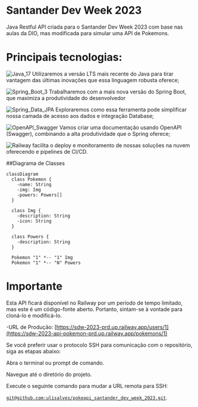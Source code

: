 # Santander Dev Week 2023

Java Restful API criada para o Santander Dev Week 2023 com base nas aulas da DIO, mas modificada para simular uma API de Pokemons.

# Principais tecnologias:

![Java_17](https://img.shields.io/badge/Java_17-green) Utilizaremos a versão LTS mais recente do Java para tirar vantagem das últimas inovações que essa linguagem robusta oferece;

![Spring_Boot_3](https://img.shields.io/badge/Spring_Boot_3-gray) Trabalharemos com a mais nova versão do Spring Boot, que maximiza a produtividade do desenvolvedor

![Spring_Data_JPA](https://img.shields.io/badge/Spring_Data_JPA-yellow) Exploraremos como essa ferramenta pode simplificar nossa camada de acesso aos dados e integração Database;

![OpenAPI_Swagger](https://img.shields.io/badge/OpenAPI_Swagger-blue) Vamos criar uma documentação usando OpenAPI (Swagger), combinando a alta produtividade que o Spring oferece;

![Railway](https://img.shields.io/badge/Railway-red) facilita o deploy e monitoramento de nossas soluções na nuvem oferecendo e pipelines de CI/CD.

##Diagrama de Classes

```mermaid
classDiagram
  class Pokemon {
    -name: String
    -img: Img
    -powers: Powers[]
  }

  class Img {
    -description: String
    -icon: String
  }

  class Powers {
    -description: String
  }

  Pokemon "1" *-- "1" Img
  Pokemon "1" *-- "N" Powers
```
# Importante

Esta API ficará disponível no Railway por um período de tempo limitado, mas este é um código-fonte aberto. Portanto, sintam-se à vontade para cloná-lo e modificá-lo.

-URL de Produção: [https://sdw-2023-prd.up.railway.app/users/1](https://sdw-2023-api-pokemon-prd.up.railway.app/pokemons/1)

Se você preferir usar o protocolo SSH para comunicação com o repositório, siga as etapas abaixo:

Abra o terminal ou prompt de comando.

Navegue até o diretório do projeto.

Execute o seguinte comando para mudar a URL remota para SSH:

[`git@github.com:ulisalves/pokeapi_santander_dev_week_2023.git`](#git@github.com:ulisalves/pokeapi_santander_dev_week_2023.git).